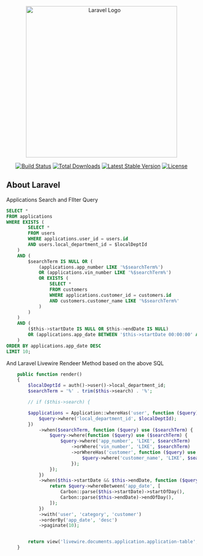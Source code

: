 <p align="center"><a href="https://laravel.com" target="_blank"><img src="https://raw.githubusercontent.com/laravel/art/master/logo-lockup/5%20SVG/2%20CMYK/1%20Full%20Color/laravel-logolockup-cmyk-red.svg" width="400" alt="Laravel Logo"></a></p>

<p align="center">
<a href="https://github.com/laravel/framework/actions"><img src="https://github.com/laravel/framework/workflows/tests/badge.svg" alt="Build Status"></a>
<a href="https://packagist.org/packages/laravel/framework"><img src="https://img.shields.io/packagist/dt/laravel/framework" alt="Total Downloads"></a>
<a href="https://packagist.org/packages/laravel/framework"><img src="https://img.shields.io/packagist/v/laravel/framework" alt="Latest Stable Version"></a>
<a href="https://packagist.org/packages/laravel/framework"><img src="https://img.shields.io/packagist/l/laravel/framework" alt="License"></a>
</p>

## About Laravel

Applications Search and FIlter Query

```sql
SELECT *
FROM applications
WHERE EXISTS (
        SELECT *
        FROM users
        WHERE applications.user_id = users.id
        AND users.local_department_id = $localDeptId
    )
    AND (
        $searchTerm IS NULL OR (
            (applications.app_number LIKE '%$searchTerm%')
            OR (applications.vin_number LIKE '%$searchTerm%')
            OR EXISTS (
                SELECT *
                FROM customers
                WHERE applications.customer_id = customers.id
                AND customers.customer_name LIKE '%$searchTerm%'
            )
        )
    )
    AND (
        ($this->startDate IS NULL OR $this->endDate IS NULL)
        OR (applications.app_date BETWEEN '$this->startDate 00:00:00' AND '$this->endDate 23:59:59')
    )
ORDER BY applications.app_date DESC
LIMIT 10;

```

And  Laravel Livewire Rendeer Method based on the above SQL
```php
    public function render()
    {
        $localDeptId = auth()->user()->local_department_id;
        $searchTerm = '%' . trim($this->search) . '%';

        // if ($this->search) {

        $applications = Application::whereHas('user', function ($query) use ($localDeptId) {
            $query->where('local_department_id', $localDeptId);
        })
            ->when($searchTerm, function ($query) use ($searchTerm) {
                $query->where(function ($query) use ($searchTerm) {
                    $query->where('app_number', 'LIKE', $searchTerm)
                        ->orWhere('vin_number', 'LIKE', $searchTerm)
                        ->orWhereHas('customer', function ($query) use ($searchTerm) {
                            $query->where('customer_name', 'LIKE', $searchTerm);
                        });
                });
            })
            ->when($this->startDate && $this->endDate, function ($query) {
                return $query->whereBetween('app_date', [
                    Carbon::parse($this->startDate)->startOfDay(),
                    Carbon::parse($this->endDate)->endOfDay(),
                ]);
            })
            ->with('user', 'category', 'customer')
            ->orderBy('app_date', 'desc')
            ->paginate(10);


        return view('livewire.documents.application.application-table', compact('applications'));
    }
```
